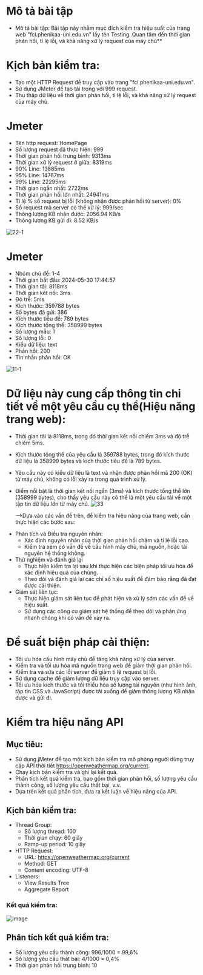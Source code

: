 # Mô tả bài tập
- Mô tả bài tập: Bài tập này nhằm mục đích kiểm tra hiệu suất của trang web "fcl.phenikaa-uni.edu.vn" lấy tên Testing .Quan tâm đến thời gian phản hồi, tỉ lệ lỗi, và khả năng xử lý request của máy chủ**
# Kịch bản kiểm tra:
+ Tạo một HTTP Request để truy cập vào trang "fcl.phenikaa-uni.edu.vn".
+ Sử dụng JMeter để tạo tải trọng với 999 request.
+ Thu thập dữ liệu về thời gian phản hồi, tỉ lệ lỗi, và khả năng xử lý request của máy chủ.

# Jmeter
+ Tên http request: HomePage
+ Số lượng request đã thực hiện: 999
+ Thời gian phản hồi trung bình: 9313ms
+ Thời gian xử lý request ở giữa: 8319ms
+ 90% Line: 13885ms
+ 95% Line: 14767ms
+ 99% Line: 22295ms
+ Thời gian ngắn nhất: 2722ms
+ Thời gian phản hồi lớn nhất: 24941ms
+ Tỉ lệ % số request bị lỗi (không nhận được phản hồi từ server): 0%
+ Số request mà server có thể xử lý: 999/sec
+ Thông lượng KB nhận được: 2056.94 KB/s
+ Thông lượng KB gửi đi: 8.52 KB/s

![22-1](https://github.com/Ngolinh141/Jmeter-21011613/assets/96857420/9dfe395a-f551-40f8-92d3-053d5883e46e)

# Jmeter
+ Nhóm chủ đề: 1-4
+ Thời gian bắt đầu: 2024-05-30 17:44:57
+ Thời gian tải: 8118ms
+ Thời gian kết nối: 3ms
+ Độ trễ: 5ms
+ Kích thước: 359788 bytes
+ Số bytes đã gửi: 386
+ Kích thước tiêu đề: 789 bytes
+ Kích thước tổng thể: 358999 bytes
+ Số lượng mẫu: 1
+ Số lượng lỗi: 0
+ Kiểu dữ liệu: text
+ Phản hồi: 200
+ Tin nhắn phản hồi: OK

![11-1](https://github.com/Ngolinh141/Jmeter-21011613/assets/96857420/b3aa71b0-8bcd-4b9d-a0bb-fce61b0ef48d)


# Dữ liệu này cung cấp thông tin chi tiết về một yêu cầu cụ thể(Hiệu năng trang web): 
+ Thời gian tải là 8118ms, trong đó thời gian kết nối chiếm 3ms và độ trễ chiếm 5ms.
+ Kích thước tổng thể của yêu cầu là 359788 bytes, trong đó kích thước dữ liệu là 358999 bytes và kích thước tiêu đề là 789 bytes.
+ Yêu cầu này có kiểu dữ liệu là text và nhận được phản hồi mã 200 (OK) từ máy chủ, không có lỗi xảy ra trong quá trình xử lý.
+ Điểm nổi bật là thời gian kết nối ngắn (3ms) và kích thước tổng thể lớn (358999 bytes), cho thấy yêu cầu này có thể là một yêu cầu tải về một tập tin dữ liệu lớn từ máy chủ.
![33](https://github.com/Ngolinh141/Jmeter-21011613/assets/96857420/03118028-0806-41cc-bb00-448431207fe2)

    -->Dựa vào các vấn đề trên, để kiểm tra hiệu năng của trang web, cần thực hiện các bước sau:
- Phân tích và Điều tra nguyên nhân:
    + Xác định nguyên nhân của thời gian phản hồi chậm và tỉ lệ lỗi cao.
    + Kiểm tra xem có vấn đề về cấu hình máy chủ, mã nguồn, hoặc tài nguyên hệ thống không.
- Thử nghiệm và đánh giá lại
    + Thực hiện kiểm tra lại sau khi thực hiện các biện pháp tối ưu hóa để xác định hiệu quả của chúng.
    + Theo dõi và đánh giá lại các chỉ số hiệu suất để đảm bảo rằng đã đạt được cải thiện.
- Giám sát liên tục:
    + Thực hiện giám sát liên tục để phát hiện và xử lý sớm các vấn đề về hiệu suất.
    + Sử dụng các công cụ giám sát hệ thống để theo dõi và phản ứng nhanh chóng khi có vấn đề xảy ra.
# Đề suất biện pháp cải thiện: 
+ Tối ưu hóa cấu hình máy chủ để tăng khả năng xử lý của server.
+ Kiểm tra và tối ưu hóa mã nguồn trang web để giảm thời gian phản hồi.
+ Kiểm tra và sửa các lỗi server để giảm tỉ lệ request bị lỗi.
+ Sử dụng cache để giảm lượng dữ liệu truy cập vào server.
+ Tối ưu hóa kích thước và tối thiểu hóa số lượng tài nguyên (như hình ảnh, tập tin CSS và JavaScript) được tải xuống để giảm thông lượng KB nhận được và gửi đi.


# Kiểm tra hiệu năng API

## Mục tiêu:

- Sử dụng jMeter để tạo một kịch bản kiểm tra mô phỏng người dùng truy cập API thời tiết https://openweathermap.org/current.
- Chạy kịch bản kiểm tra và ghi lại kết quả.
- Phân tích kết quả kiểm tra, bao gồm thời gian phản hồi, số lượng yêu cầu thành công, số lượng yêu cầu thất bại, v.v.
- Dựa trên kết quả phân tích, đưa ra kết luận về hiệu năng của API.
## Kịch bản kiểm tra:

- Thread Group:
  - Số lượng thread: 100
  - Thời gian chạy: 60 giây
  - Ramp-up period: 10 giây
- HTTP Request:
  - URL: https://openweathermap.org/current
  - Method: GET
  - Content encoding: UTF-8
- Listeners:
  - View Results Tree
  - Aggregate Report
### Kết quả kiểm tra:

![image](https://github.com/Ngolinh141/Jmeter-21011613/assets/96857420/868d7d4a-8229-4122-81d2-0033d7c89efc)


## Phân tích kết quả kiểm tra:

- Số lượng yêu cầu thành công: 996/1000 = 99,6%
- Số lượng yêu cầu thất bại: 4/1000 = 0,4%
- Thời gian phản hồi trung bình: 10
